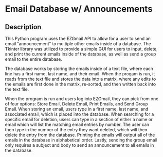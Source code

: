 # Email Database w/ Announcements

<h2>Description</h2>
<p>This Python program uses the EZGmail API to allow for a user to send an email "announcement" to multiple other emails inside of a database. The Tkinter library was utilized to provide a simple GUI for users to input, delete, and print the current emails inside of the database, as well as send a group email to the entire database.</p>
<p>The database works by storing the emails inside of a text file, where each line has a first name, last name, and their email. When the progam is run, it reads from the text file and stores the data into a matrix, where any edits to the emails are first done in the matrix, re-sorted, and then written back into the text file.</p>
<p>When the program is run and users log into EZGmail, they can pick from one of four options: Store Email, Delete Email, Print Emails, and Send Group Email. When storing an email, users type in a first name, last name, and associated email, which is placed into the database. When searching for a specific email for deletion, users can type in a section of either a name or email which will list the matching email entries by number. The user can then type in the number of the entry they want deleted, which will then delete the entry from the database. Printing the emails will output all of the emails in the database in alphabetical order. Lastly, sending the group email only requires a subject and body to send an announcement to all emails in the database.</p>
